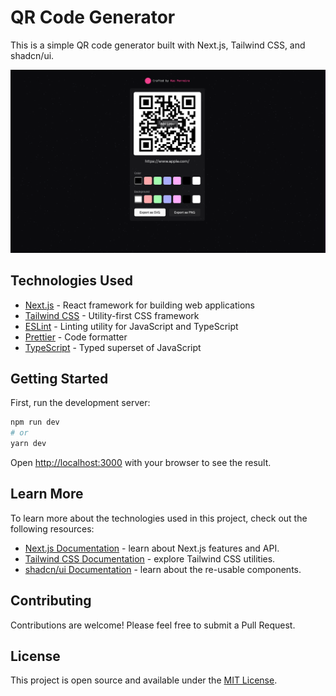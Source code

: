 # QR Code Generator

This is a simple QR code generator built with Next.js, Tailwind CSS, and shadcn/ui.

![QR Code Generator Screenshot](public/screenshot.png)

## Technologies Used

- [Next.js](https://nextjs.org/) - React framework for building web applications
- [Tailwind CSS](https://tailwindcss.com/) - Utility-first CSS framework
- [ESLint](https://eslint.org/) - Linting utility for JavaScript and TypeScript
- [Prettier](https://prettier.io/) - Code formatter
- [TypeScript](https://www.typescriptlang.org/) - Typed superset of JavaScript

## Getting Started

First, run the development server:

```bash
npm run dev
# or
yarn dev
```

Open [http://localhost:3000](http://localhost:3000) with your browser to see the result.

## Learn More

To learn more about the technologies used in this project, check out the following resources:

- [Next.js Documentation](https://nextjs.org/docs) - learn about Next.js features and API.
- [Tailwind CSS Documentation](https://tailwindcss.com/docs) - explore Tailwind CSS utilities.
- [shadcn/ui Documentation](https://ui.shadcn.com/) - learn about the re-usable components.

## Contributing

Contributions are welcome! Please feel free to submit a Pull Request.

## License

This project is open source and available under the [MIT License](LICENSE).
